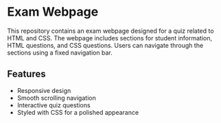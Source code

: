 # Exam Webpage

This repository contains an exam webpage designed for a quiz related to HTML and CSS. The webpage includes sections for student information, HTML questions, and CSS questions. Users can navigate through the sections using a fixed navigation bar.

## Features

- Responsive design
- Smooth scrolling navigation
- Interactive quiz questions
- Styled with CSS for a polished appearance

